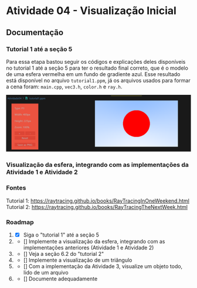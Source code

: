 # Atividade 04 - Visualização Inicial

## Documentação

### Tutorial 1 até a seção 5
Para essa etapa bastou seguir os códigos e explicações deles disponíveis no tutorial 1 até a seção 5 para ter o resultado final correto, que é o modelo de uma esfera vermelha em um fundo de gradiente azul. Esse resultado está disponível no arquivo `tutorial1.ppm`, já os arquivos usados para formar a cena foram: `main.cpp`, `vec3.h`, `color.h` e `ray.h`.

![Circulo vermelho em fundo azul gradiente](image.png)

### Visualização da esfera, integrando com as implementações da Atividade 1 e Atividade 2


### Fontes
Tutorial 1: https://raytracing.github.io/books/RayTracingInOneWeekend.html <br>
Tutorial 2: https://raytracing.github.io/books/RayTracingTheNextWeek.html

### Roadmap
1) - [X] Siga o "tutorial 1" até a seção 5
2) - [] Implemente a visualização da esfera, integrando com as implementações anteriores (Atividade 1 e Atividade 2)
3) - [] Veja a seção 6.2 do "tutorial 2"
4) - [] Implemente a visualização de um triângulo
5) - [] Com a implementação da Atividade 3, visualize um objeto todo, lido de um arquivo
6) - [] Documente adequadamente
